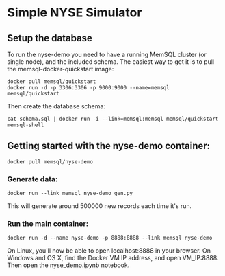 # Simple NYSE Simulator

## Setup the database

To run the nyse-demo you need to have a running MemSQL cluster (or single
node), and the included schema. The easiest way to get it is to pull the memsql-docker-quickstart image:

```
docker pull memsql/quickstart
docker run -d -p 3306:3306 -p 9000:9000 --name=memsql memsql/quickstart
```

Then create the database schema:

```
cat schema.sql | docker run -i --link=memsql:memsql memsql/quickstart memsql-shell
```

## Getting started with the nyse-demo container:
```
docker pull memsql/nyse-demo
```

### Generate data:

```
docker run --link memsql nyse-demo gen.py
```
This will generate around 500000 new records each time it's run.

### Run the main container:

```
docker run -d --name nyse-demo -p 8888:8888 --link memsql nyse-demo
```

On Linux, you'll now be able to open localhost:8888 in your browser. On Windows and OS X,
find the Docker VM IP address, and open VM_IP:8888. Then open the nyse_demo.ipynb notebook.
